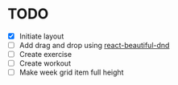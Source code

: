 # TODO

- [x] Initiate layout
- [ ] Add drag and drop using [react-beautiful-dnd](https://github.com/atlassian/react-beautiful-dnd)
- [ ] Create exercise
- [ ] Create workout
- [ ] Make week grid item full height
